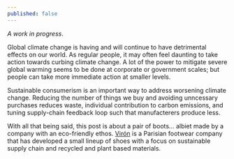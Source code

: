 ```yaml
---
published: false
---
```

*A work in progress*. 

Global climate change is having and will continue to have detrimental effects on our world. As regular people, it may often feel daunting to take action towards curbing climate change. A lot of the power to mitigate severe global warming seems to be done at corporate or government scales; but people can take more immediate action at smaller levels.

Sustainable consumerism is an important way to address worsening climate change. Reducing the number of things we buy and avoiding unncessary purchases reduces waste, individual contribution to carbon emissions, and tuning supply-chain feedback loop such that manufacterers produce less.

With all that being said, this post is about a pair of boots... albiet made by a company with an eco-friendly ethos. [Virón](https://viron-world.com/) is a Parisian footwear company that has developed a small lineup of shoes with a focus on sustainable supply chain and recycled and plant based materials.